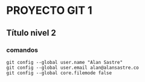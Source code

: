 # PROYECTO GIT 1

## Título nivel 2

### comandos
```
git config --global user.name "Alan Sastre"
git config --global user.email alan@alansastre.co
git config --global core.filemode false
```